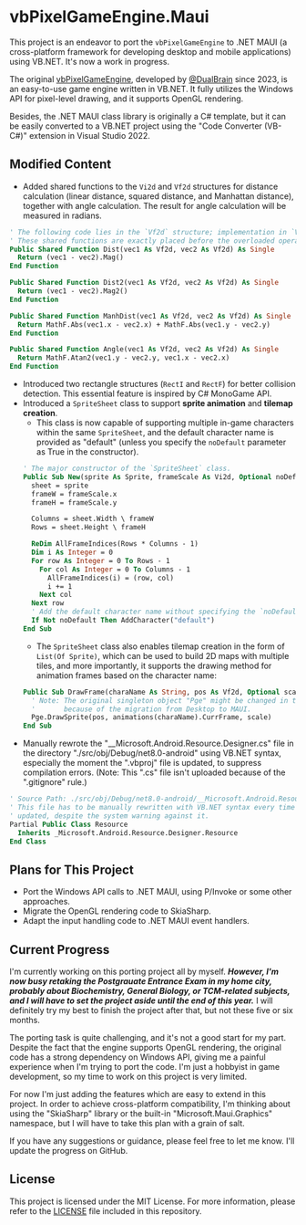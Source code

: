 # vbPixelGameEngine.Maui

This project is an endeavor to port the `vbPixelGameEngine` to .NET MAUI (a cross-platform framework for developing desktop and mobile applications) using VB.NET. It's now a work in progress.

The original [vbPixelGameEngine](https://github.com/DualBrain/vbPixelGameEngine), developed by [@DualBrain](https://github.com/DualBrain) since 2023, is an easy-to-use game engine written in VB.NET. It fully utilizes the Windows API for pixel-level drawing, and it supports OpenGL rendering.

Besides, the .NET MAUI class library is originally a C# template, but it can be easily converted to a VB.NET project using the "Code Converter (VB-C#)" extension in Visual Studio 2022.

## Modified Content

- Added shared functions to the `Vi2d` and `Vf2d` structures for distance calculation (linear distance, squared distance, and Manhattan distance), together with angle calculation. The result for angle calculation will be measured in radians.
```vb
' The following code lies in the `Vf2d` structure; implementation in `Vi2d` is similar.
' These shared functions are exactly placed before the overloaded operators.
Public Shared Function Dist(vec1 As Vf2d, vec2 As Vf2d) As Single
  Return (vec1 - vec2).Mag()
End Function

Public Shared Function Dist2(vec1 As Vf2d, vec2 As Vf2d) As Single
  Return (vec1 - vec2).Mag2()
End Function

Public Shared Function ManhDist(vec1 As Vf2d, vec2 As Vf2d) As Single
  Return MathF.Abs(vec1.x - vec2.x) + MathF.Abs(vec1.y - vec2.y)
End Function

Public Shared Function Angle(vec1 As Vf2d, vec2 As Vf2d) As Single
  Return MathF.Atan2(vec1.y - vec2.y, vec1.x - vec2.x)
End Function
```
- Introduced two rectangle structures (`RectI` and `RectF`) for better collision detection. This essential feature is inspired by C# MonoGame API.
- Introduced a `SpriteSheet` class to support **sprite animation** and **tilemap creation**.
  - This class is now capable of supporting multiple in-game characters within the same `SpriteSheet`, and the default character name is provided as "default" (unless you specify the `noDefault` parameter as True in the constructor).
  ``` vb
  ' The major constructor of the `SpriteSheet` class.
  Public Sub New(sprite As Sprite, frameScale As Vi2d, Optional noDefault As Boolean = False)
    sheet = sprite
    frameW = frameScale.x
    frameH = frameScale.y

    Columns = sheet.Width \ frameW
    Rows = sheet.Height \ frameH

    ReDim AllFrameIndices(Rows * Columns - 1)
    Dim i As Integer = 0
    For row As Integer = 0 To Rows - 1
      For col As Integer = 0 To Columns - 1
        AllFrameIndices(i) = (row, col)
        i += 1
      Next col
    Next row
    ' Add the default character name without specifying the `noDefault` parameter.
    If Not noDefault Then AddCharacter("default")
  End Sub
  ```
  - The `SpriteSheet` class also enables tilemap creation in the form of `List(Of Sprite)`, which can be used to build 2D maps with multiple tiles, and more importantly, it supports the drawing method for animation frames based on the character name:
  ``` vb
  Public Sub DrawFrame(charaName As String, pos As Vf2d, Optional scale As Integer = 1)
    ' Note: The original singleton object "Pge" might be changed in the future,
    '       because of the migration from Desktop to MAUI.
    Pge.DrawSprite(pos, animations(charaName).CurrFrame, scale)
  End Sub
  ```
- Manually rewrote the "__Microsoft.Android.Resource.Designer.cs" file in the directory "./src/obj/Debug/net8.0-android" using VB.NET syntax, especially the moment the ".vbproj" file is updated, to suppress compilation errors. (Note: This ".cs" file isn't uploaded because of the ".gitignore" rule.)
```vb
' Source Path: ./src/obj/Debug/net8.0-android/__Microsoft.Android.Resource.Designer.cs
' This file has to be manually rewritten with VB.NET syntax every time the ".vbproj" file is 
' updated, despite the system warning against it.
Partial Public Class Resource
  Inherits _Microsoft.Android.Resource.Designer.Resource
End Class
```

## Plans for This Project

- Port the Windows API calls to .NET MAUI, using P/Invoke or some other approaches.
- Migrate the OpenGL rendering code to SkiaSharp.
- Adapt the input handling code to .NET MAUI event handlers.

## Current Progress

I'm currently working on this porting project all by myself. *__However, I'm now busy retaking the Postgrauate Entrance Exam in my home city, probably about Biochemistry, General Biology, or TCM-related subjects, and I will have to set the project aside until the end of this year.__* I will definitely try my best to finish the project after that, but not these five or six months.

The porting task is quite challenging, and it's not a good start for my part. Despite the fact that the engine supports OpenGL rendering, the original code has a strong dependency on Windows API, giving me a painful experience when I'm trying to port the code. I'm just a hobbyist in game development, so my time to work on this project is very limited.

For now I'm just adding the features which are easy to extend in this project. In order to achieve cross-platform compatibility, I'm thinking about using the "SkiaSharp" library or the built-in "Microsoft.Maui.Graphics" namespace, but I will have to take this plan with a grain of salt.

If you have any suggestions or guidance, please feel free to let me know. I'll update the progress on GitHub.

## License

This project is licensed under the MIT License. For more information, please refer to the [LICENSE](LICENSE) file included in this repository.
